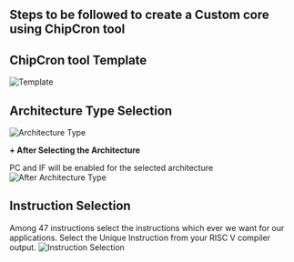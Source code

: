 ## Steps to be followed to create a Custom core using ChipCron tool
## ChipCron tool Template
![Template](https://github.com/eceelango/RISC-V_HDP/assets/65966247/d5a3f70c-07e0-4541-9870-0043d773bf44)
## Architecture Type Selection
![Architecture Type](https://github.com/eceelango/RISC-V_HDP/assets/65966247/be58b678-f715-4022-8d91-84d461484473)

**+ After Selecting the Architecture**

  PC and IF will be enabled for the selected architecture
  ![After Architecture Type](https://github.com/eceelango/RISC-V_HDP/assets/65966247/776e5e0a-02a1-486c-9d90-d0e13ed691be)
## Instruction Selection
Among 47 instructions select the instructions which ever we want for our applications. Select the Unique Instruction from your RISC V compiler output.
![Instruction Selection](https://github.com/eceelango/RISC-V_HDP/assets/65966247/d49c5901-d99e-4ffd-b35f-ced3da397407)
